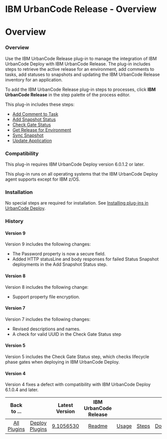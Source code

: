 
IBM UrbanCode Release - Overview
================================

# Overview



### Overview




 


Use the IBM UrbanCode Release plug-in to manage the integration of IBM UrbanCode Deploy with IBM UrbanCode Release. The plug-in includes steps to retrieve the active release for an environment, add comments to tasks, add statuses to snapshots and updating the IBM UrbanCode Release inventory for an application.


To add the IBM UrbanCode Release plug-in steps to processes, click **IBM UrbanCode Release** in the step palette of the process editor.


This plug-in includes these steps:


* [Add Comment to Task](#install_application " Add Comment to Task")
* [Add Snapshot Status](#add_snap_shot_status "Add Snapshot Status")
* [Check Gate Status](#check_gate_status "Check Gate Status")
* [Get Release for Environment](#get_release_for_environment "Get Release for Environment")
* [Sync Snapshot](#sync_snapshot "Sync Snapshot Status")
* [Update Application](#update_application "Update Application")


### Compatibility


This plug-in requires IBM UrbanCode Deploy version 6.0.1.2 or later.


This plug-in runs on all operating systems that the IBM UrbanCode Deploy agent supports except for IBM z/OS.


### Installation


No special steps are required for installation. See [Installing plug-ins in UrbanCode Deploy](https://www.urbancode.com/resource/installing-plug-ins-in-urbancode-products/ "Installing plug-ins in UrbanCode Deploy").


### History


#### Version 9


Version 9 includes the following changes:


* The Password property is now a secure field.
* Added HTTP statusLine and body responses for failed Status Snapshot deployments in the Add Snapshot Status step.


#### Version 8


Version 8 includes the following change:


* Support property file encryption.


#### Version 7


Version 7 includes the following changes:


* Revised descriptions and names.
* A check for valid UUID in the Check Gate Status step


#### Version 5


Version 5 includes the Check Gate Status step, which checks lifecycle phase gates when deploying in IBM UrbanCode Deploy.


#### Version 4


Version 4 fixes a defect with compatibility with IBM UrbanCode Deploy 6.1.0.4 and later.




|Back to ...||Latest Version|IBM UrbanCode Release ||||
| :---: | :---: | :---: | :---: | :---: | :---: | :---: |
|[All Plugins](../../index.md)|[Deploy Plugins](../README.md)|[9.1056530](https://raw.githubusercontent.com/UrbanCode/IBM-UCD-PLUGINS/main/files/ucr-plugin/ucr-plugin-9.1056530.zip)|[Readme](README.md)|[Usage](usage.md)|[Steps](steps.md)|[Downloads](downloads.md)|

